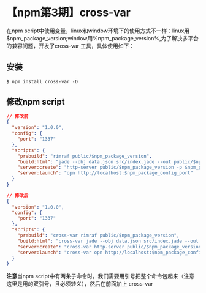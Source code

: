 # 【npm第3期】cross-var

在npm script中使用变量，linux和window环境下的使用方式不一样：linux用$npm_package_version;window用%npm_package_version%,为了解决多平台的兼容问题，开发了cross-var 工具，具体使用如下：

## 安装

```
$ npm install cross-var -D
```

## 修改npm script

``` package.json
// 修改前
{
  "version": "1.0.0",
  "config": {
    "port": "1337"
  },
  "scripts": {
    "prebuild": "rimraf public/$npm_package_version",
    "build:html": "jade --obj data.json src/index.jade --out public/$npm_package_version/",
    "server:create": "http-server public/$npm_package_version -p $npm_package_config_port",
    "server:launch": "opn http://localhost:$npm_package_config_port"
  }
}
```

``` package.json
// 修改后
{
  "version": "1.0.0",
  "config": {
    "port": "1337"
  },
  "scripts": {
    "prebuild": "cross-var rimraf public/$npm_package_version",
    "build:html": "cross-var jade --obj data.json src/index.jade --out public/$npm_package_version/",
    "server:create": "cross-var http-server public/$npm_package_version -p $npm_package_config_port",
    "server:launch": "cross-var opn http://localhost:$npm_package_config_port"
  }
}
```

**注意**当npm script中有两条子命令时，我们需要用引号把整个命令包起来（注意这里是用的双引号，且必须转义），然后在前面加上 cross-var